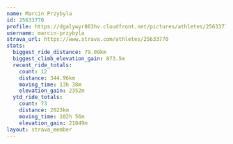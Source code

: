 ```yaml
---
name: Marcin Przybyla
id: 25633770
profile: https://dgalywyr863hv.cloudfront.net/pictures/athletes/25633770/12947173/2/large.jpg
username: marcin-przybyla
strava_url: https://www.strava.com/athletes/25633770
stats:
  biggest_ride_distance: 79.09km
  biggest_climb_elevation_gain: 873.5m
  recent_ride_totals:
    count: 12
    distance: 344.96km
    moving_time: 13h 38m
    elevation_gain: 2352m
  ytd_ride_totals:
    count: 73
    distance: 2023km
    moving_time: 102h 56m
    elevation_gain: 21849m
layout: strava_member
--- 
```

